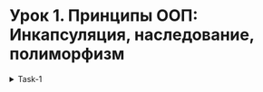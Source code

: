 # Урок 1. Принципы ООП: Инкапсуляция, наследование, полиморфизм
<details>
    <summary>
        Task-1
    </summary>

    Обязательное . 
        Делайте по своим силам, главное реализовать то что было на семинаре.
        Реализовать, с учетом ооп подхода, генеалогическое дерево Человек.
        Идея: описать некоторое количество компонент, например:
        -   модель человека
        -   компонента хранения связей и отношений между людьми: родитель, ребёнок - классика, но можно подумать и про отношение, брат, свекровь, сестра и т. д.
        -   компонент для проведения исследований
        -   дополнительные компоненты по желанию, например отвечающие за вывод данных в консоль, загрузку и сохранения в файл, получение\построение отдельных моделей человека
        Под “проведением исследования” можно понимать получение всех детей выбранного человека.
    Не обязательное
        2.Описать с ООП стиле, логику взаимодействия объектов реального мира между собой: шкаф-человек. Какие члены должны быть у каждого из классов (у меня на семинаре студенты пришли к тому, чтобы продумать логику взаимодействия жена разрешает открыть дверцу шкафа мужу, после чего эту дверцу можно открыть)
        Подумать как описать логику взаимодействия человека и домашнего питомца. Сценарий: “Человек “зовёт” котика “кис-кис”, котик отзывается. Какое ещё взаимодействие может быть?
        У задач нет единственного правильного решения
</details>